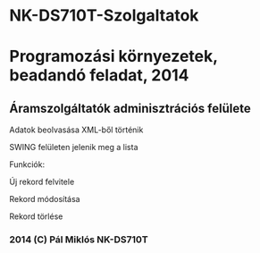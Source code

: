 NK-DS710T-Szolgaltatok
======================

<h1>Programozási környezetek, beadandó feladat, 2014</h1>

<h2>Áramszolgáltatók adminisztrációs felülete</h2>

<p>Adatok beolvasása XML-ből történik</p>
<p>SWING felületen jelenik meg a lista</p>

<p>Funkciók:</p>

<p>Új rekord felvitele</p>
<p>Rekord módosítása</p>
<p>Rekord törlése</p>

<h3>2014 (C) Pál Miklós NK-DS710T</h3>
